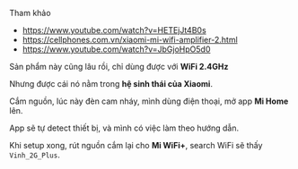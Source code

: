 Tham khảo
- https://www.youtube.com/watch?v=HETEjJt4B0s
- https://cellphones.com.vn/xiaomi-mi-wifi-amplifier-2.html
- https://www.youtube.com/watch?v=JbGjoHpO5d0


Sản phẩm này cũng lâu rồi, chỉ dùng được với **WiFi 2.4GHz**

Nhưng được cái nó nằm trong **hệ sinh thái của Xiaomi**.

Cắm nguồn, lúc này đèn cam nháy, mình dùng điện thoại, mở app **Mi Home** lên.

App sẽ tự detect thiết bị, và mình có việc làm theo hướng dẫn.

Khi setup xong, rút nguồn cắm lại cho **Mi WiFi+**, search WiFi sẽ thấy `Vinh_2G_Plus`.








